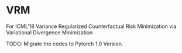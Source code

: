 # VRM
For ICML'18 Variance Regularized Counterfactual Risk Minimization via Variational Divergence Minimization

TODO: Migrate the codes to Pytorch 1.0 Version.
